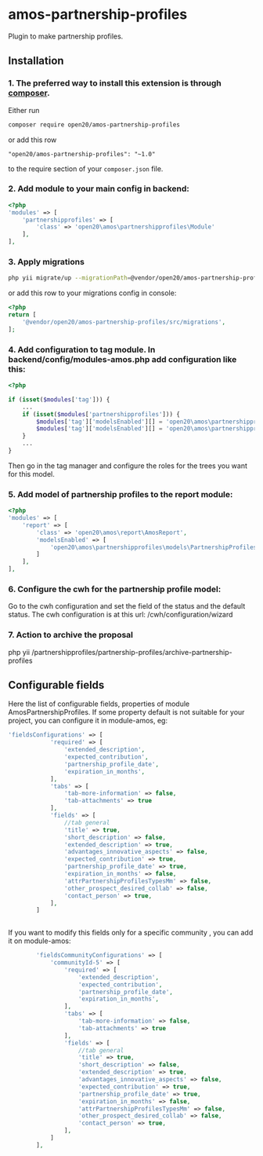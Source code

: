 # amos-partnership-profiles

Plugin to make partnership profiles.

## Installation

### 1. The preferred way to install this extension is through [composer](http://getcomposer.org/download/).

Either run

```bash
composer require open20/amos-partnership-profiles
```

or add this row

```
"open20/amos-partnership-profiles": "~1.0"
```

to the require section of your `composer.json` file.


### 2. Add module to your main config in backend:
	
```php
<?php
'modules' => [
    'partnershipprofiles' => [
        'class' => 'open20\amos\partnershipprofiles\Module'
    ],
],
```


### 3. Apply migrations

```bash
php yii migrate/up --migrationPath=@vendor/open20/amos-partnership-profiles/src/migrations
```

or add this row to your migrations config in console:

```php
<?php
return [
    '@vendor/open20/amos-partnership-profiles/src/migrations',
];
```


### 4. Add configuration to tag module. In backend/config/modules-amos.php add configuration like this:

```php
<?php

if (isset($modules['tag'])) {
    ...
    if (isset($modules['partnershipprofiles'])) {
        $modules['tag']['modelsEnabled'][] = 'open20\amos\partnershipprofiles\models\PartnershipProfiles';
        $modules['tag']['modelsEnabled'][] = 'open20\amos\partnershipprofiles\models\ExpressionsOfInterest';
    }
    ...
}
```

Then go in the tag manager and configure the roles for the trees you want for this model.


### 5. Add model of partnership profiles to the report module:

```php
<?php
'modules' => [
    'report' => [
        'class' => 'open20\amos\report\AmosReport',
        'modelsEnabled' => [
            'open20\amos\partnershipprofiles\models\PartnershipProfiles',
        ]
    ],
],
```


### 6. Configure the cwh for the partnership profile model:

Go to the cwh configuration and set the field of the status and the default status.
The cwh configuration is at this url: /cwh/configuration/wizard


### 7. Action to archive the proposal 
php yii /partnershipprofiles/partnership-profiles/archive-partnership-profiles

## Configurable fields 

Here the list of configurable fields, properties of module AmosPartnershipProfiles.
If some property default is not suitable for your project, you can configure it in module-amos, eg: 

```php
'fieldsConfigurations' => [
            'required' => [
                'extended_description',
                'expected_contribution',
                'partnership_profile_date',
                'expiration_in_months',
            ],
            'tabs' => [
                'tab-more-information' => false,
                'tab-attachments' => true
            ],
            'fields' => [
                //tab general
                'title' => true,
                'short_description' => false,
                'extended_description' => true,
                'advantages_innovative_aspects' => false,
                'expected_contribution' => true,
                'partnership_profile_date' => true,
                'expiration_in_months' => false,
                'attrPartnershipProfilesTypesMm' => false,
                'other_prospect_desired_collab' => false,
                'contact_person' => true,
            ],
        ]
 
```
If you want to modify this fields only for a specific community , you can add it on module-amos:
```php
        'fieldsCommunityConfigurations' => [
            'communityId-5' => [
                'required' => [
                    'extended_description',
                    'expected_contribution',
                    'partnership_profile_date',
                    'expiration_in_months',
                ],
                'tabs' => [
                    'tab-more-information' => false,
                    'tab-attachments' => true
                ],
                'fields' => [
                    //tab general
                    'title' => true,
                    'short_description' => false,
                    'extended_description' => true,
                    'advantages_innovative_aspects' => false,
                    'expected_contribution' => true,
                    'partnership_profile_date' => true,
                    'expiration_in_months' => false,
                    'attrPartnershipProfilesTypesMm' => false,
                    'other_prospect_desired_collab' => false,
                    'contact_person' => true,
                ],
            ]
        ],
```